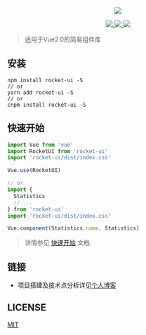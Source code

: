 <p align="center">
  <img src="https://ovyvo.github.io/rocket-ui/rocket.png">
</p>

<p align="center">
  <a href="https://www.npmjs.org/package/yan-utils">
    <img src="https://img.shields.io/npm/v/yan-utils.svg">
  </a>
  <a href="https://npmcharts.com/compare/yan-utils?minimal=true">
    <img src="http://img.shields.io/npm/dm/yan-utils.svg">
  </a>
  <!-- <a href="http://img.badgesize.io/https://unpkg.com/element-ui/lib/index.js?compression=gzip&label=gzip%20size:%20JS">
    <img src="http://img.badgesize.io/https://unpkg.com/element-ui/lib/index.js?compression=gzip&label=gzip%20size:%20JS">
  </a>
  <a href="http://img.badgesize.io/https://unpkg.com/element-ui/lib/theme-chalk/index.css?compression=gzip&label=gzip%20size:%20CSS">
    <img src="http://img.badgesize.io/https://unpkg.com/element-ui/lib/theme-chalk/index.css?compression=gzip&label=gzip%20size:%20CSS">
  </a> -->
  <a href="LICENSE">
    <img src="https://img.shields.io/badge/License-MIT-yellow.svg">
  </a>
</p>

> 适用于Vue2.0的简易组件库

## 安装
```shell
npm install rocket-ui -S
// or
yarn add rocket-ui -S
// or
cnpm install rocket-ui -S
```

## 快速开始
``` javascript
import Vue from 'vue'
import RocketUI from 'rocket-ui'
import 'rocket-ui/dist/index.css'

Vue.use(RocketUI)

// or
import {
  Statistics
  // ...
} from 'rocket-ui'
import 'rocket-ui/dist/index.css'

Vue.component(Statistics.name, Statistics)
```
> 详情参见 [快速开始](https://ovyvo.github.io/rocket-ui/guide/install.html) 文档.

## 链接
- 项目搭建及技术点分析详见[个人博客](https://ovyvo.github.io/yanblog.github.io/)

## LICENSE
[MIT](LICENSE)